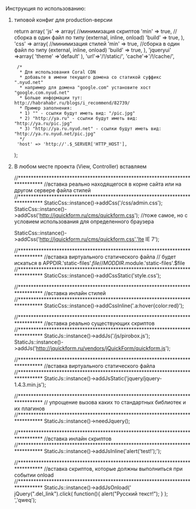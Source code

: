 Инструкция по использованию:

1) типовой конфиг для production-версии

	return array(
		'js' => array(
			//минимизация скриптов
			'min' => true,
			//сборка в один файл по типу (external, inline, onload)
			'build' => true,
		),
		'css' => array(
			//минимизация стилей
			'min' => true,
			//сборка в один файл по типу (external, inline, onload)
			'build' => true,
		),
		'jqueryui' =>array(
			'theme' =>'default'
		),
		'url'=>'/!/static/',
		'cache'=>'/!/cache/',

		/*
		 * Для использования Coral CDN
		 * добавьте в имени текущего домена со статикой суффикс ".nyud.net"
		 * например для домена "google.com" установите хост "google.com.nyud.net"
		 * Больше информации тут: http://habrahabr.ru/blogs/i_recommend/82739/
		 * Пример заполнения:
		 * 1) "" - ссылки будут иметь вид: "/pic.jpg"
		 * 2) "http://ya.ru" - ссылки будут иметь вид: "http://ya.ru/pic.jpg"
		 * 3) "http://ya.ru.nyud.net" - ссылки будут иметь вид: "http://ya.ru.nyud.net/pic.jpg"
		 */
		'host' => 'http://'.$_SERVER['HTTP_HOST'],
	);

2) В любом месте проекта (View, Controller) вставляем

	//******************************************************************************
	//вставка реально находящегося в корне сайта или на другом сервере файла стилей
	//******************************************************************************
	StaticCss::instance()->addCss('/css/admin.css');
	StaticCss::instance()->addCss('http://jquickform.ru/cms/quickform.css');
	//тоже самое, но с условием использования для определенного браузера
	<!--[lte IE 7]><link rel="stylesheet" href="****.css" media="all" type="text/css" /><![endif]-->
	StaticCss::instance()->addCss('http://jquickform.ru/cms/quickform.css','lte IE 7');


	//******************************************************************************
	//вставка виртуального статического файла
	// будет искаться в APPDIR.'static-files'.$file
	// MODDIR.$module.'static-files'.$file
	//******************************************************************************
	StaticCss::instance()->addCssStatic('style.css');


	//******************************************************************************
	//вставка инлайн стилей
	//******************************************************************************
	StaticCss::instance()->addCssInline('.a:hover{color:red}');

	//******************************************************************************
	//вставка реально существующих скриптов
	//******************************************************************************
	StaticJs::instance()->addJs('/js/pirobox.js');
	StaticJs::instance()->addJs('http://jquickform.ru/vendors/jQuickForm/quickform.js');


	//******************************************************************************
	//вставка виртуального статического файла
	//******************************************************************************
	StaticJs::instance()->addJsStatic('jquery/jquery-1.4.3.min.js');


	//******************************************************************************
	// упрощение вызова каких то стандартных библиотек и их плагинов
	//******************************************************************************
	StaticJs::instance()->needJquery();


	//******************************************************************************
	//вставка инлайн скриптов
	//******************************************************************************
	StaticJs::instance()->addJsInline('alert(\'test!\');');


	//******************************************************************************
	//вставка скриптов, которые должны выполниться при событии onload
	//******************************************************************************
	StaticJs::instance()->addJsOnload('
		jQuery(".del_link").click(
			function(){
				alert("Русский текст!");
			}
		);
	','qweq');